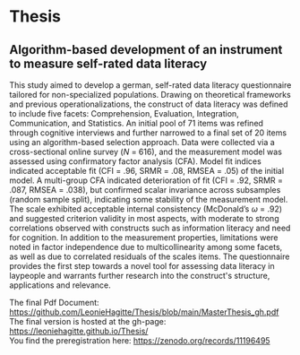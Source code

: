 # Thesis
## Algorithm-based development of an instrument to measure self-rated data literacy

This study aimed to develop a german, self-rated data literacy questionnaire tailored for non-specialized populations. Drawing on theoretical frameworks and previous operationalizations, the construct of data literacy was defined to include five facets: Comprehension, Evaluation, Integration, Communication, and Statistics. An initial pool of 71 items was refined through cognitive interviews and further narrowed to a final set of 20 items using an algorithm-based selection approach. Data were collected via a cross-sectional online survey (*N* = 616), and the measurement model was assessed using confirmatory factor analysis (CFA). Model fit indices indicated acceptable fit (CFI = .96, SRMR = .08, RMSEA = .05) of the initial model. A multi-group CFA indicated deterioration of fit (CFI = .92, SRMR = .087, RMSEA = .038), but confirmed scalar invariance across subsamples (random sample split), indicating some stability of the measurement model. The scale exhibited acceptable internal consistency (McDonald’s $\omega$ = .92) and suggested criterion validity in most aspects, with moderate to strong correlations observed with constructs such as information literacy and need for cognition. In addition to the measurement properties, limitations were noted in factor independence due to multicollinearity among some facets, as well as due to correlated residuals of the scales items. The questionnaire provides the first step towards a novel tool for assessing data literacy in laypeople and warrants further research into the construct's structure, applications and relevance.

The final Pdf Document: https://github.com/LeonieHagitte/Thesis/blob/main/MasterThesis_gh.pdf  
The final version is hosted at the gh-page: https://leoniehagitte.github.io/Thesis/  
You find the preregistration here: https://zenodo.org/records/11196495  
